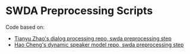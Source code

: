 # SWDA Preprocessing Scripts

Code based on:

* [Tianyu Zhao's dialog processing repo, swda preprocessing step](https://github.com/ZHAOTING/dialog-processing/tree/master/src/tasks/joint_da_seg_recog)
* [Hao Cheng's dynamic speaker model repo, swda preprocessing step](https://github.com/hao-cheng/dynamic_speaker_model/blob/master/data_script/process_predictor_data.py)


